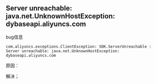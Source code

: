 ## Server unreachable: java.net.UnknownHostException: dybaseapi.aliyuncs.com

bug信息
```text
com.aliyuncs.exceptions.ClientException: SDK.ServerUnreachable : Server unreachable: java.net.UnknownHostException: dybaseapi.aliyuncs.com
```

原因：

解决；














